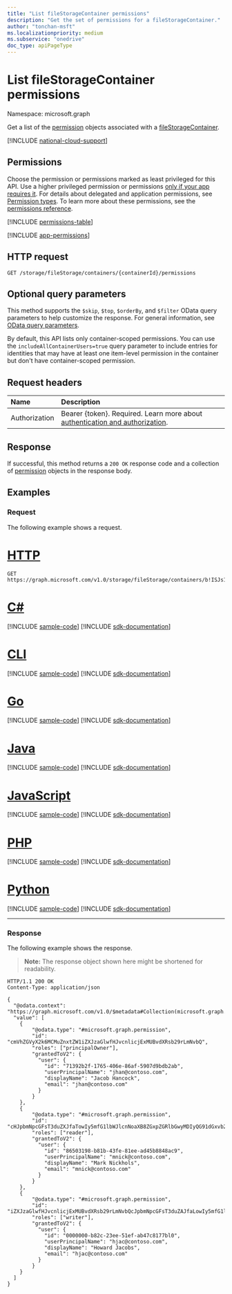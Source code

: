 ```yaml
---
title: "List fileStorageContainer permissions"
description: "Get the set of permissions for a fileStorageContainer."
author: "tonchan-msft"
ms.localizationpriority: medium
ms.subservice: "onedrive"
doc_type: apiPageType
---
```


# List fileStorageContainer permissions

Namespace: microsoft.graph

Get a list of the [permission](../resources/permission.md) objects associated with a [fileStorageContainer](../resources/filestoragecontainer.md).

[!INCLUDE [national-cloud-support](../../includes/global-only.md)]

## Permissions

Choose the permission or permissions marked as least privileged for this API. Use a higher privileged permission or permissions [only if your app requires it](/graph/permissions-overview#best-practices-for-using-microsoft-graph-permissions). For details about delegated and application permissions, see [Permission types](/graph/permissions-overview#permission-types). To learn more about these permissions, see the [permissions reference](/graph/permissions-reference).

<!-- { "blockType": "permissions", "name": "filestoragecontainer_list_permissions" } -->
[!INCLUDE [permissions-table](../includes/permissions/filestoragecontainer-list-permissions-permissions.md)]

[!INCLUDE [app-permissions](../includes/sharepoint-embedded-app-permissions.md)]

## HTTP request

<!-- {
  "blockType": "ignored"
}
-->
``` http
GET /storage/fileStorage/containers/{containerId}/permissions
```

## Optional query parameters
This method supports the `$skip`, `$top`, `$orderBy`, and `$filter` OData query parameters to help customize the response. For general information, see [OData query parameters](/graph/query-parameters).

By default, this API lists only container-scoped permissions. You can use the `includeAllContainerUsers=true` query parameter to include entries for identities that may have at least one item-level permission in the container but don't have container-scoped permission.

## Request headers
|Name|Description|
|:---|:---|
|Authorization|Bearer {token}. Required. Learn more about [authentication and authorization](/graph/auth/auth-concepts).|

## Response

If successful, this method returns a `200 OK` response code and a collection of [permission](../resources/permission.md) objects in the response body.

## Examples

### Request
The following example shows a request.
# [HTTP](#tab/http)
<!-- {
  "blockType": "request",
  "name": "list_permission"
}
-->
``` http
GET https://graph.microsoft.com/v1.0/storage/fileStorage/containers/b!ISJs1WRro0y0EWgkUYcktDa0mE8zSlFEqFzqRn70Zwp1CEtDEBZgQICPkRbil_5Z/permissions
```

# [C#](#tab/csharp)
[!INCLUDE [sample-code](../includes/snippets/csharp/list-permission-csharp-snippets.md)]
[!INCLUDE [sdk-documentation](../includes/snippets/snippets-sdk-documentation-link.md)]

# [CLI](#tab/cli)
[!INCLUDE [sample-code](../includes/snippets/cli/list-permission-cli-snippets.md)]
[!INCLUDE [sdk-documentation](../includes/snippets/snippets-sdk-documentation-link.md)]

# [Go](#tab/go)
[!INCLUDE [sample-code](../includes/snippets/go/list-permission-go-snippets.md)]
[!INCLUDE [sdk-documentation](../includes/snippets/snippets-sdk-documentation-link.md)]

# [Java](#tab/java)
[!INCLUDE [sample-code](../includes/snippets/java/list-permission-java-snippets.md)]
[!INCLUDE [sdk-documentation](../includes/snippets/snippets-sdk-documentation-link.md)]

# [JavaScript](#tab/javascript)
[!INCLUDE [sample-code](../includes/snippets/javascript/list-permission-javascript-snippets.md)]
[!INCLUDE [sdk-documentation](../includes/snippets/snippets-sdk-documentation-link.md)]

# [PHP](#tab/php)
[!INCLUDE [sample-code](../includes/snippets/php/list-permission-php-snippets.md)]
[!INCLUDE [sdk-documentation](../includes/snippets/snippets-sdk-documentation-link.md)]

# [Python](#tab/python)
[!INCLUDE [sample-code](../includes/snippets/python/list-permission-python-snippets.md)]
[!INCLUDE [sdk-documentation](../includes/snippets/snippets-sdk-documentation-link.md)]

---

### Response
The following example shows the response.
>**Note:** The response object shown here might be shortened for readability.
<!-- {
  "blockType": "response",
  "truncated": true,
  "@odata.type": "Collection(microsoft.graph.permission)"
}
-->
``` http
HTTP/1.1 200 OK
Content-Type: application/json

{
  "@odata.context": "https://graph.microsoft.com/v1.0/$metadata#Collection(microsoft.graph.permission)",
  "value": [
    {
        "@odata.type": "#microsoft.graph.permission",
        "id": "cmVhZGVyX2k6MCMuZnxtZW1iZXJzaGlwfHJvcnlicjExMUBvdXRsb29rLmNvbQ",
        "roles": ["principalOwner"],
        "grantedToV2": {
          "user": {
            "id": "71392b2f-1765-406e-86af-5907d9bdb2ab",
            "userPrincipalName": "jhan@contoso.com",
            "displayName": "Jacob Hancock",
            "email": "jhan@contoso.com"
          }
        }
    },
    {
        "@odata.type": "#microsoft.graph.permission",
        "id": "cHJpbmNpcGFsT3duZXJfaTowIy5mfG1lbWJlcnNoaXB8ZGxpZGRlbGwyMDIyQG91dGxvb2suY29t",
        "roles": ["reader"],
        "grantedToV2": {
          "user": {
            "id": "86503198-b81b-43fe-81ee-ad45b8848ac9",
            "userPrincipalName": "mnick@contoso.com",
            "displayName": "Mark Nickhols",
            "email": "mnick@contoso.com"
          }
        }
    },
    {
        "@odata.type": "#microsoft.graph.permission",
        "id": "iZXJzaGlwfHJvcnlicjExMUBvdXRsb29rLmNvbQcJpbmNpcGFsT3duZAJfaLowIy5mfG1lbWJl",
        "roles": ["writer"],
        "grantedToV2": {
          "user": {
            "id": "0000000-b82c-23ee-51ef-ab47c8177bl0",
            "userPrincipalName": "hjac@contoso.com",
            "displayName": "Howard Jacobs",
            "email": "hjac@contoso.com"
          }
        }
    }
  ]
}
```

